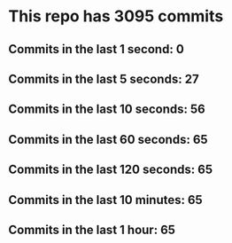 # This repo has 3095 commits

## Commits in the last 1 second: 0
## Commits in the last 5 seconds: 27
## Commits in the last 10 seconds: 56
## Commits in the last 60 seconds: 65
## Commits in the last 120 seconds: 65
## Commits in the last 10 minutes: 65
## Commits in the last 1 hour: 65
